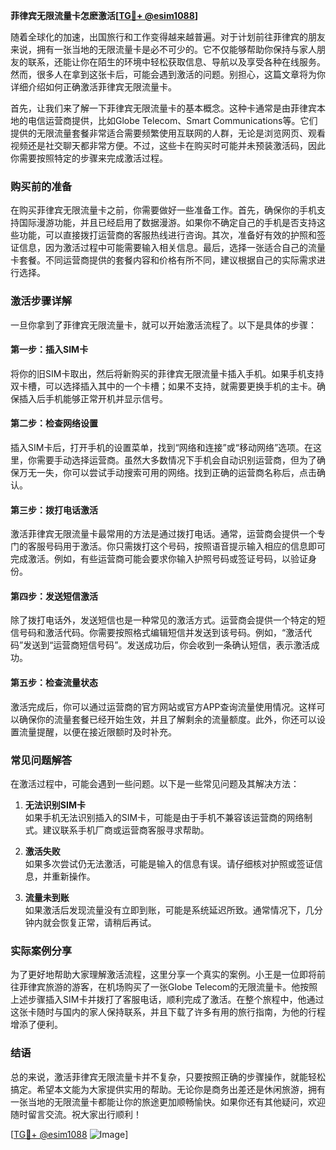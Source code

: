 **菲律宾无限流量卡怎麽激活[[TG💪+ @esim1088](https://t.me/s/esim1088)]**

随着全球化的加速，出国旅行和工作变得越来越普遍。对于计划前往菲律宾的朋友来说，拥有一张当地的无限流量卡是必不可少的。它不仅能够帮助你保持与家人朋友的联系，还能让你在陌生的环境中轻松获取信息、导航以及享受各种在线服务。然而，很多人在拿到这张卡后，可能会遇到激活的问题。别担心，这篇文章将为你详细介绍如何正确激活菲律宾无限流量卡。

首先，让我们来了解一下菲律宾无限流量卡的基本概念。这种卡通常是由菲律宾本地的电信运营商提供，比如Globe Telecom、Smart Communications等。它们提供的无限流量套餐非常适合需要频繁使用互联网的人群，无论是浏览网页、观看视频还是社交聊天都非常方便。不过，这些卡在购买时可能并未预装激活码，因此你需要按照特定的步骤来完成激活过程。

### 购买前的准备

在购买菲律宾无限流量卡之前，你需要做好一些准备工作。首先，确保你的手机支持国际漫游功能，并且已经启用了数据漫游。如果你不确定自己的手机是否支持这些功能，可以直接拨打运营商的客服热线进行咨询。其次，准备好有效的护照和签证信息，因为激活过程中可能需要输入相关信息。最后，选择一张适合自己的流量卡套餐。不同运营商提供的套餐内容和价格有所不同，建议根据自己的实际需求进行选择。

### 激活步骤详解

一旦你拿到了菲律宾无限流量卡，就可以开始激活流程了。以下是具体的步骤：

#### 第一步：插入SIM卡
将你的旧SIM卡取出，然后将新购买的菲律宾无限流量卡插入手机。如果手机支持双卡槽，可以选择插入其中的一个卡槽；如果不支持，就需要更换手机的主卡。确保插入后手机能够正常开机并显示信号。

#### 第二步：检查网络设置
插入SIM卡后，打开手机的设置菜单，找到“网络和连接”或“移动网络”选项。在这里，你需要手动选择运营商。虽然大多数情况下手机会自动识别运营商，但为了确保万无一失，你可以尝试手动搜索可用的网络。找到正确的运营商名称后，点击确认。

#### 第三步：拨打电话激活
激活菲律宾无限流量卡最常用的方法是通过拨打电话。通常，运营商会提供一个专门的客服号码用于激活。你只需拨打这个号码，按照语音提示输入相应的信息即可完成激活。例如，有些运营商可能会要求你输入护照号码或签证号码，以验证身份。

#### 第四步：发送短信激活
除了拨打电话外，发送短信也是一种常见的激活方式。运营商会提供一个特定的短信号码和激活代码。你需要按照格式编辑短信并发送到该号码。例如，“激活代码”发送到“运营商短信号码”。发送成功后，你会收到一条确认短信，表示激活成功。

#### 第五步：检查流量状态
激活完成后，你可以通过运营商的官方网站或官方APP查询流量使用情况。这样可以确保你的流量套餐已经开始生效，并且了解剩余的流量额度。此外，你还可以设置流量提醒，以便在接近限额时及时补充。

### 常见问题解答

在激活过程中，可能会遇到一些问题。以下是一些常见问题及其解决方法：

1. **无法识别SIM卡**  
   如果手机无法识别插入的SIM卡，可能是由于手机不兼容该运营商的网络制式。建议联系手机厂商或运营商客服寻求帮助。

2. **激活失败**  
   如果多次尝试仍无法激活，可能是输入的信息有误。请仔细核对护照或签证信息，并重新操作。

3. **流量未到账**  
   如果激活后发现流量没有立即到账，可能是系统延迟所致。通常情况下，几分钟内就会恢复正常，请稍后再试。

### 实际案例分享

为了更好地帮助大家理解激活流程，这里分享一个真实的案例。小王是一位即将前往菲律宾旅游的游客，在机场购买了一张Globe Telecom的无限流量卡。他按照上述步骤插入SIM卡并拨打了客服电话，顺利完成了激活。在整个旅程中，他通过这张卡随时与国内的家人保持联系，并且下载了许多有用的旅行指南，为他的行程增添了便利。

### 结语

总的来说，激活菲律宾无限流量卡并不复杂，只要按照正确的步骤操作，就能轻松搞定。希望本文能为大家提供实用的帮助。无论你是商务出差还是休闲旅游，拥有一张当地的无限流量卡都能让你的旅途更加顺畅愉快。如果你还有其他疑问，欢迎随时留言交流。祝大家出行顺利！

[[TG💪+ @esim1088](https://t.me/s/esim1088) ![Image](https://i.postimg.cc/4NQfJmqS/Snipaste-2025-05-13-00-14-12.png)]